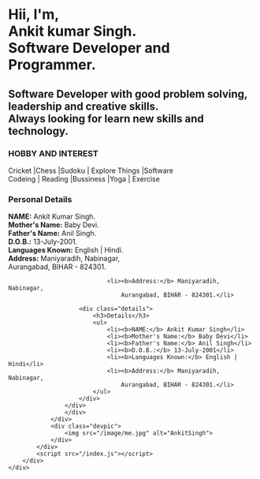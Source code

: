 <!--  Brief introduction. -->
 <h1>Hii, I'm,<br>
 Ankit kumar Singh.<br>
 Software Developer and Programmer.
</h1>
<h2>Software Developer with good problem solving, leadership and creative skills.<br>
Always looking for learn new skills and technology.</h2>

<!-- Hobby and Interset -->                                         
<h3>HOBBY AND INTEREST</h3>                                       
Cricket |Chess |Sudoku | Explore Things |Software  <br>           
Codeing | Reading |Bussiness |Yoga | Exercise 
 
 <Personal Details>
 <h3>Personal Details</h3>
 <b>NAME:</b> Ankit Kumar Singh.<br>
 <b>Mother's Name:</b> Baby Devi.<br>
 <b>Father's Name:</b> Anil Singh.<br>
 <b>D.O.B.:</b> 13-July-2001.<br>
 <b>Languages Known:</b> English | Hindi.<br>
 <b>Address:</b> Maniyaradih, Nabinagar, 
      <br> Aurangabad, BIHAR - 824301.
                        
                                  
                                 
                                  
                                <li><b>Address:</b> Maniyaradih, Nabinagar, 
                                    Aurangabad, BIHAR - 824301.</li> 

                        <div class="details">
                            <h3>Details</h3>
                            <ul>  
                                <li><b>NAME:</b> Ankit Kumar Singh</li>  
                                <li><b>Mother's Name:</b> Baby Devi</li>  
                                <li><b>Father's Name:</b> Anil Singh</li>  
                                <li><b>D.O.B.:</b> 13-July-2001</li> 
                                <li><b>Languages Known:</b> English | Hindi</li>  
                                <li><b>Address:</b> Maniyaradih, Nabinagar, 
                                    Aurangabad, BIHAR - 824301.</li> 
                            </ul> 
                        </div>
                    </div>
                    </div>
                </div>
                <div class="devpic">
                    <img src="/image/me.jpg" alt="AnkitSingh">
                </div>
            </div>
            <script src="/index.js"></script>     
        </div>
    </div>

</body>
</html>

